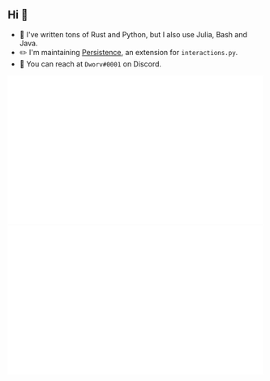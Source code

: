 ## Hi 👋

- 🧠 I've written tons of Rust and Python, but I also use Julia, Bash and Java.
- ✏️ I'm maintaining [Persistence](https://github.com/interactions-py/persistence), an extension for `interactions.py`.
- 💬 You can reach at `Dworv#0001` on Discord.

![](https://raw.githubusercontent.com/Dworv/github-stats/master/generated/overview.svg#gh-dark-mode-only)
![](https://raw.githubusercontent.com/Dworv/github-stats/master/generated/languages.svg#gh-dark-mode-only)
